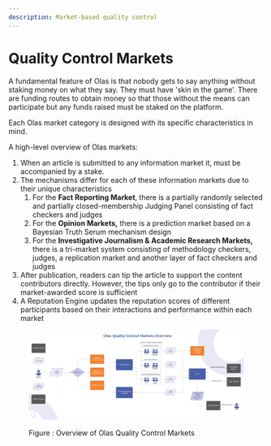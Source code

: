 ```yaml
---
description: Market-based quality control
---
```


# Quality Control Markets

A fundamental feature of Olas is that nobody gets to say anything without staking money on what they say. They must have 'skin in the game'. There are funding routes to obtain money so that those without the means can participate but any funds raised must be staked on the platform.&#x20;

Each Olas market category is designed with its specific characteristics in mind.&#x20;

A high-level overview of Olas markets:

1. When an article is submitted to any information market it, must be accompanied by a stake.
2. The mechanisms differ for each of these information markets due to their unique characteristics
   1. For the **Fact Reporting Market**, there is a partially randomly selected and partially closed-membership Judging Panel consisting of fact checkers and judges
   2. For the **Opinion Markets,** there is a prediction market based on a Bayesian Truth Serum mechanism design
   3. For the **Investigative Journalism & Academic Research Markets,** there is a tri-market system consisting of methodology checkers, judges, a replication market and another layer of fact checkers and judges
3. After publication, readers can tip the article to support the content contributors directly. However, the tips only go to the contributor if their market-awarded score is sufficient&#x20;
4. A Reputation Engine updates the reputation scores of different participants based on their interactions and performance within each market

<figure><img src="../../.gitbook/assets/olas quality control markets overiview diagram.png" alt=""><figcaption><p>Figure :  Overview of Olas Quality Control Markets</p></figcaption></figure>
